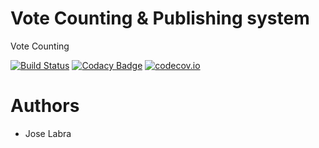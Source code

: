 # Vote Counting & Publishing system

Vote Counting

[![Build Status](https://travis-ci.org/Arquisoft/VoteCounting_i1b.svg?branch=master)](https://travis-ci.org/Arquisoft/VoteCounting_i1b)
[![Codacy Badge](https://api.codacy.com/project/badge/grade/c04fee473ed4443691c080e9b7eea7fd)](https://www.codacy.com/app/jelabra/VoteCounting_i1b)
[![codecov.io](https://codecov.io/github/Arquisoft/VoteCounting_i1b/coverage.svg?branch=master)](https://codecov.io/github/Arquisoft/VoteCounting_i1b?branch=master)


# Authors

* Jose Labra




